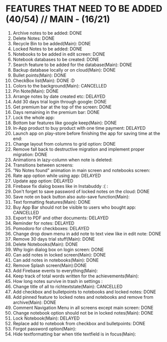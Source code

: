 FEATURES THAT NEED TO BE ADDED (40/54) // MAIN - (16/21)
=====================================

1) Archive notes to be added: DONE
2) Delete Notes: DONE
3) Recycle Bin to be added(Main): DONE
4) Locked Notes to be added: DONE
5) Notebooks to be added in edit screen: DONE
6) Notebook databases to be created: DONE
7) Search feature to be added for the database(Main): DONE
8) Backup database locally or on cloud(Main): DONE
9) Bullet points(Main): DONE
10) CheckBox list(Main): DONE :D
11) Colors to the background(Main): CANCELLED
12) Pin Note(Main): DONE
13) Arrange notes by date created etc: DELAYED
14) Add 30 days trial login through google: DONE
15) Get premium bar at the top of the screen: DONE
16) Days remaining in the premium bar: DONE
17) Lock the whole app: 
18) Bottom bar features like google keep(Main): DONE
19) In-App product to buy product with one time payment: DELAYED
20) Launch app on play-store before finishing the app for saving time at the end:
21) Change layout from columns to grid option: DONE
22) Remove fall back to destructive migration and implement proper migration: DONE
23) Animations in lazy-column when note is deleted:
24) Transitions between screens:
25) "No Notes found" animation in main screen and notebooks screen:
26) Rate app option while using app: DELAYED
27) Update app option: DELAYED
28) Firebase fix dialog boxes like in Instabuddy :( :
29) Don't forget to save password of locked notes on the cloud: DONE
30) Save note on back button also auto-save function(Main):
31) Text formatting features(Main): DONE
32) Buy App Bar should not be visible to users who bought app: CANCELLED
33) Export to PDF and other documents: DELAYED
34) Reminder for notes: DELAYED
35) Pomodoro for checkboxes: DELAYED
36) Change drop down menu in add note to text view like in edit note: DONE
37) Remove 30 days trial stuff(Main): DONE
38) Delete Notebooks(Main): DONE
39) Why login dialog box on login screen: DONE
40) Can add notes in locked screen(Main): DONE
41) Can add notes in notebooks(Main): DONE
42) Remove Splash screen(Main):DONE
43) Add Firebase events to everything(Main):
44) Keep track of total words written for the achievements(Main):
45) How long notes survive in trash in settings : 
46) Change title of all to richtextstate(Main): CANCELLED
47) Add checkbox and bulletpoints to notebooks and locked  notes: DONE
48) Add pinned feature to locked notes and notebooks and remove from archive(Main): DONE
49) Comment Navigation Menu in all screens except main screen: DONE
50) Change notebook option should not be in locked notes(Main): DONE
51) Lock Notebook(Main): DELAYED
52) Replace add to notebook from checkbox and bulletpoints: DONE
53) Forgot password option(Main):
54) Hide textformatting bar when title textfield is in focus(Main):